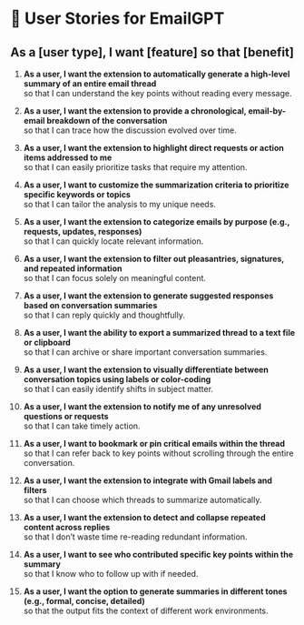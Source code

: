 # 🚀 User Stories for EmailGPT

## As a [user type], I want [feature] so that [benefit]

1. **As a user, I want the extension to automatically generate a high-level summary of an entire email thread**  
   so that I can understand the key points without reading every message.

2. **As a user, I want the extension to provide a chronological, email-by-email breakdown of the conversation**  
   so that I can trace how the discussion evolved over time.

3. **As a user, I want the extension to highlight direct requests or action items addressed to me**  
   so that I can easily prioritize tasks that require my attention.

4. **As a user, I want to customize the summarization criteria to prioritize specific keywords or topics**  
   so that I can tailor the analysis to my unique needs.

5. **As a user, I want the extension to categorize emails by purpose (e.g., requests, updates, responses)**  
   so that I can quickly locate relevant information.

6. **As a user, I want the extension to filter out pleasantries, signatures, and repeated information**  
   so that I can focus solely on meaningful content.

7. **As a user, I want the extension to generate suggested responses based on conversation summaries**  
   so that I can reply quickly and thoughtfully.

8. **As a user, I want the ability to export a summarized thread to a text file or clipboard**  
   so that I can archive or share important conversation summaries.

9. **As a user, I want the extension to visually differentiate between conversation topics using labels or color-coding**  
   so that I can easily identify shifts in subject matter.

10. **As a user, I want the extension to notify me of any unresolved questions or requests**  
    so that I can take timely action.

11. **As a user, I want to bookmark or pin critical emails within the thread**  
    so that I can refer back to key points without scrolling through the entire conversation.

12. **As a user, I want the extension to integrate with Gmail labels and filters**  
    so that I can choose which threads to summarize automatically.

13. **As a user, I want the extension to detect and collapse repeated content across replies**  
    so that I don’t waste time re-reading redundant information.

14. **As a user, I want to see who contributed specific key points within the summary**  
    so that I know who to follow up with if needed.

15. **As a user, I want the option to generate summaries in different tones (e.g., formal, concise, detailed)**  
    so that the output fits the context of different work environments.
